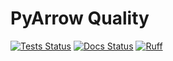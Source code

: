 # PyArrow Quality

[![Tests Status](https://img.shields.io/github/actions/workflow/status/esadek/arrowquality/ci.yml?label=tests)](https://github.com/esadek/arrowquality/actions/workflows/ci.yml)
[![Docs Status](https://img.shields.io/github/actions/workflow/status/esadek/arrowquality/pages%2Fpages-build-deployment?label=docs)](https://github.com/esadek/arrowquality/actions/workflows/pages/pages-build-deployment)
[![Ruff](https://img.shields.io/endpoint?url=https://raw.githubusercontent.com/astral-sh/ruff/main/assets/badge/v2.json)](https://github.com/astral-sh/ruff)
